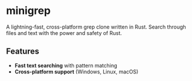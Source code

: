 # minigrep

A lightning-fast, cross-platform grep clone written in Rust. Search through files and text with the power and safety of Rust.

## Features

- **Fast text searching** with pattern matching
- **Cross-platform support** (Windows, Linux, macOS)
